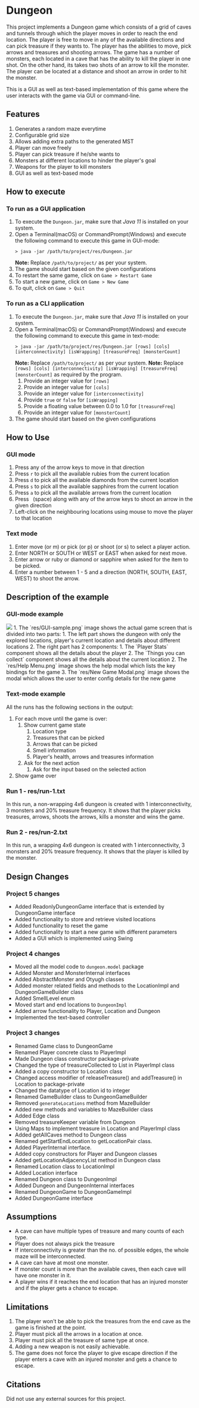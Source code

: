 # Dungeon

This project implements a Dungeon game which consists of a grid of caves and tunnels through
which the player moves in order to reach the end location. The player is free to move in any
of the available directions and can pick treasure if they wants to. The player has the abilities
to move, pick arrows and treasures and shooting arrows. The game has a number of monsters, each
located in a cave that has the ability to kill the player in one shot. On the other hand, its takes
two shots of an arrow to kill the monster. The player can be located at a distance and shoot an
arrow in order to hit the monster.

This is a GUI as well as text-based implementation of this game where the user interacts with the
game via GUI or command-line. 

## Features

1. Generates a random maze everytime
2. Configurable grid size
3. Allows adding extra paths to the generated MST
4. Player can move freely
5. Player can pick treasure if he/she wants to
6. Monsters at different locations to hinder the player's goal
7. Weapons for the player to kill monsters
8. GUI as well as text-based mode

## How to execute

### To run as a GUI application
1. To execute the `Dungeon.jar`, make sure that _Java 11_ is installed on your system.
2. Open a Terminal(macOS) or CommandPrompt(Windows) and execute the following command to execute this game in GUI-mode:
   ```shell
   > java -jar /path/to/project/res/Dungeon.jar
   ```
   **Note:** Replace `/path/to/project/` as per your system.
3. The game should start based on the given configurations
4. To restart the same game, click on `Game > Restart Game`
5. To start a new game, click on `Game > New Game`
6. To quit, click on `Game > Quit`

### To run as a CLI application
1. To execute the `Dungeon.jar`, make sure that _Java 11_ is installed on your system.
2. Open a Terminal(macOS) or CommandPrompt(Windows) and execute the following command to execute this game in text-mode:
   ```shell
   > java -jar /path/to/project/res/Dungeon.jar [rows] [cols] [interconnectivity] [isWrapping] [treasureFreq] [monsterCount]
   ```
   **Note:** Replace `/path/to/project/` as per your system.
   **Note:** Replace `[rows] [cols] [interconnectivity] [isWrapping] [treasureFreq] [monsterCount]` as required by the program.
   1. Provide an integer value for `[rows]`
   2. Provide an integer value for `[cols]`
   3. Provide an integer value for `[interconnectivity]`
   4. Provide `true` or `false` for `[isWrapping]`
   5. Provide a floating value between 0.0 to 1.0 for `[treasureFreq]`
   6. Provide an integer value for `[monsterCount]`
3. The game should start based on the given configurations

## How to Use

### GUI mode
1. Press any of the arrow keys to move in that direction
2. Press `r` to pick all the available rubies from the current location
3. Press `d` to pick all the available diamonds from the current location
4. Press `s` to pick all the available sapphires from the current location
5. Press `a` to pick all the available arrows from the current location
6. Press ` `(space) along with any of the arrow keys to shoot an arrow in the given direction
7. Left-click on the neighbouring locations using mouse to move the player to that location

### Text mode
1. Enter move (or m) or pick (or p) or shoot (or s) to select a player action.
2. Enter NORTH or SOUTH or WEST or EAST when asked for next move.
3. Enter arrow or ruby or diamond or sapphire when asked for the item to be picked.
4. Enter a number between 1 - 5 and a direction (NORTH, SOUTH, EAST, WEST) to shoot the arrow.

## Description of the example

### GUI-mode example
<img src="GUI-sample.png"/>
1. The `res/GUI-sample.png` image shows the actual game screen that is divided into two parts:
   1. The left part shows the dungeon with only the explored locations, player's current location and details about different locations
   2. The right part has 2 components:
      1. The `Player Stats` component shows all the details about the player
      2. The `Things you can collect` component shows all the details about the current location
2. The `res/Help Menu.png` image shows the help modal which lists the key bindings for the game
3. The `res/New Game Modal.png` image shows the modal which allows the user to enter config details for the new game

### Text-mode example

All the runs has the following sections in the output:

1. For each move until the game is over:
   1. Show current game state
      1. Location type
      2. Treasures that can be picked
      3. Arrows that can be picked
      4. Smell information
      5. Player's health, arrows and treasures information
   2. Ask for the next action
      1. Ask for the input based on the selected action
2. Show game over

### Run 1 - res/run-1.txt
In this run, a non-wrapping 4x6 dungeon is created with 1 interconnectivity, 3 monsters and 20% 
treasure frequency. It shows that the player picks treasures, arrows, shoots the arrows, kills 
a monster and wins the game.

### Run 2 - res/run-2.txt
In this run, a wrapping 4x6 dungeon is created with 1 interconnectivity, 3 monsters and 20%
treasure frequency. It shows that the player is killed by the monster.

## Design Changes

### Project 5 changes

- Added ReadonlyDungeonGame interface that is extended by DungeonGame interface
- Added functionality to store and retrieve visited locations
- Added functionality to reset the game
- Added functionality to start a new game with different parameters
- Added a GUI which is implemented using Swing

### Project 4 changes

- Moved all the model code to `dungeon.model` package 
- Added Monster and MonsterInternal interfaces
- Added AbstractMonster and Otyugh classes
- Added monster related fields and methods to the LocationImpl and DungeonGameBuilder class
- Added SmellLevel enum
- Moved start and end locations to `DungeonImpl`
- Added arrow functionality to Player, Location and Dungeon
- Implemented the text-based controller

### Project 3 changes

- Renamed Game class to DungeonGame
- Renamed Player concrete class to PlayerImpl
- Made Dungeon class constructor package-private
- Changed the type of treasureCollected to List in PlayerImpl class
- Added a copy constructor to Location class
- Changed access modifier of releaseTreasure() and addTreasure() in Location to package-private
- Changed the datatype of Location id to integer
- Renamed GameBuilder class to DungeonGameBuilder
- Removed `generateLocations` method from MazeBuilder
- Added new methods and variables to MazeBuilder class
- Added Edge class
- Removed treasureKeeper variable from Dungeon
- Using Maps to implement treasure in Location and PlayerImpl class
- Added getAllCaves method to Dungeon class
- Renamed getStartEndLocation to getLocationPair class.
- Added PlayerInternal interface.
- Added copy constructors for Player and Dungeon classes
- Added getLocationAdjacencyList method in Dungeon class
- Renamed Location class to LocationImpl
- Added Location interface
- Renamed Dungeon class to DungeonImpl
- Added Dungeon and DungeonInternal interfaces
- Renamed DungeonGame to DungeonGameImpl
- Added DungeonGame interface

## Assumptions

- A cave can have multiple types of treasure and many counts of each type.
- Player does not always pick the treasure
- If interconnectivity is greater than the no. of possible edges, the whole maze will be interconnected.
- A cave can have at most one monster.
- If monster count is more than the available caves, then each cave will have one monster in it.
- A player wins if it reaches the end location that has an injured monster and if the player gets a chance to escape.

## Limitations

1. The player won't be able to pick the treasures from the end cave as the game is finished at the point.
2. Player must pick all the arrows in a location at once.
3. Player must pick all the treasure of same type at once.
4. Adding a new weapon is not easily achievable.
5. The game does not force the player to give escape direction if the player enters a cave with an injured monster and gets a chance to escape.

## Citations

Did not use any external sources for this project.
